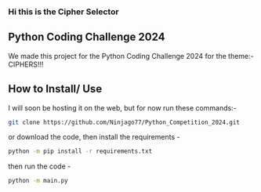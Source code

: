 ### Hi this is the Cipher Selector
## Python Coding Challenge 2024
We made this project for the Python Coding Challenge 2024
for the theme:-   CIPHERS!!!
## How to Install/ Use
I will soon be hosting it on the web, but for now
run these commands:-
```bash
git clone https://github.com/Ninjago77/Python_Competition_2024.git
```
or download the code,
then install the requirements - 
```bash
python -m pip install -r requirements.txt
```
then run the code - 
```bash
python -m main.py
```
